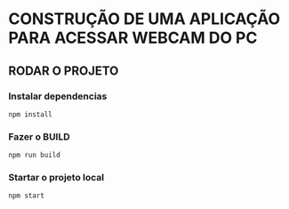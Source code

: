 # CONSTRUÇÃO DE UMA APLICAÇÃO PARA ACESSAR WEBCAM DO PC
## RODAR O PROJETO
### Instalar dependencias
`npm install`

### Fazer o BUILD
`npm run build`

### Startar o projeto local
`npm start`